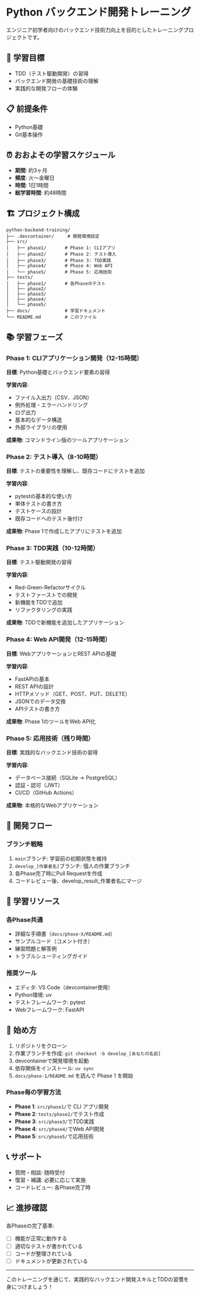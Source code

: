 # Python バックエンド開発トレーニング

エンジニア初学者向けのバックエンド技術力向上を目的としたトレーニングプロジェクトです。

## 🎯 学習目標

- TDD（テスト駆動開発）の習得
- バックエンド開発の基礎技術の理解
- 実践的な開発フローの体験

## 📋 前提条件

- Python基礎
- Git基本操作

## ⏰ おおよその学習スケジュール

- **期間**: 約3ヶ月
- **頻度**: 火〜金曜日
- **時間**: 1日1時間
- **総学習時間**: 約48時間

## 🏗 プロジェクト構成

```
python-backend-training/
├── .devcontainer/     # 開発環境設定
├── src/
│   ├── phase1/       # Phase 1: CLIアプリ
│   ├── phase2/       # Phase 2: テスト導入
│   ├── phase3/       # Phase 3: TDD実践
│   ├── phase4/       # Phase 4: Web API
│   └── phase5/       # Phase 5: 応用技術
├── tests/
│   ├── phase1/       # 各Phaseのテスト
│   ├── phase2/
│   ├── phase3/
│   ├── phase4/
│   └── phase5/
├── docs/             # 学習ドキュメント
└── README.md         # このファイル
```

## 📚 学習フェーズ

### Phase 1: CLIアプリケーション開発（12-15時間）
**目標**: Python基礎とバックエンド要素の習得

**学習内容**:
- ファイル入出力（CSV、JSON）
- 例外処理・エラーハンドリング
- ログ出力
- 基本的なデータ構造
- 外部ライブラリの使用

**成果物**: コマンドライン版のツールアプリケーション

### Phase 2: テスト導入（8-10時間）
**目標**: テストの重要性を理解し、既存コードにテストを追加

**学習内容**:
- pytestの基本的な使い方
- 単体テストの書き方
- テストケースの設計
- 既存コードへのテスト後付け

**成果物**: Phase 1で作成したアプリにテストを追加

### Phase 3: TDD実践（10-12時間）
**目標**: テスト駆動開発の習得

**学習内容**:
- Red-Green-Refactorサイクル
- テストファーストでの開発
- 新機能をTDDで追加
- リファクタリングの実践

**成果物**: TDDで新機能を追加したアプリケーション

### Phase 4: Web API開発（12-15時間）
**目標**: WebアプリケーションとREST APIの基礎

**学習内容**:
- FastAPIの基本
- REST APIの設計
- HTTPメソッド（GET、POST、PUT、DELETE）
- JSONでのデータ交換
- APIテストの書き方

**成果物**: Phase 1のツールをWeb API化

### Phase 5: 応用技術（残り時間）
**目標**: 実践的なバックエンド技術の習得

**学習内容**:
- データベース接続（SQLite → PostgreSQL）
- 認証・認可（JWT）
- CI/CD（GitHub Actions）

**成果物**: 本格的なWebアプリケーション

## 🔄 開発フロー

### ブランチ戦略
1. `main`ブランチ: 学習前の初期状態を維持
2. `develop_[作業者名]`ブランチ: 個人の作業ブランチ
3. 各Phase完了時にPull Requestを作成
4. コードレビュー後、develop_result_作業者名にマージ

## 📖 学習リソース

### 各Phase共通
- 詳細な手順書（`docs/phase-X/README.md`）
- サンプルコード（コメント付き）
- 練習問題と解答例
- トラブルシューティングガイド

### 推奨ツール
- エディタ: VS Code（devcontainer使用）
- Python環境: uv
- テストフレームワーク: pytest
- Webフレームワーク: FastAPI

## 🚀 始め方

1. リポジトリをクローン
2. 作業ブランチを作成: `git checkout -b develop_[あなたの名前]`
3. devcontainerで開発環境を起動
4. 依存関係をインストール: `uv sync`
5. `docs/phase-1/README.md` を読んで Phase 1 を開始

### Phase毎の学習方法
- **Phase 1**: `src/phase1/`で CLI アプリ開発
- **Phase 2**: `tests/phase2/`でテスト作成
- **Phase 3**: `src/phase3/`でTDD実践
- **Phase 4**: `src/phase4/`でWeb API開発  
- **Phase 5**: `src/phase5/`で応用技術

## 📞 サポート

- 質問・相談: 随時受付
- 復習・補講: 必要に応じて実施
- コードレビュー: 各Phase完了時

## 📈 進捗確認

各Phaseの完了基準:
- [ ] 機能が正常に動作する
- [ ] 適切なテストが書かれている
- [ ] コードが整理されている
- [ ] ドキュメントが更新されている

---

このトレーニングを通じて、実践的なバックエンド開発スキルとTDDの習慣を身につけましょう！